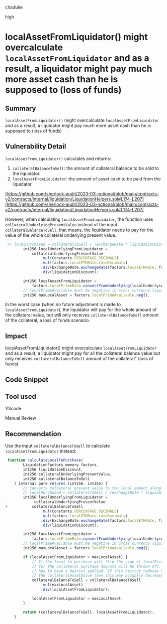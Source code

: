 chaduke

high

# localAssetFromLiquidator() might overcalculate ``localAssetFromLiquidator`` and as a result, a liquidator  might pay much more asset cash than he is supposed to (loss of funds)

## Summary
``localAssetFromLiquidator()`` might overcalculate ``localAssetFromLiquidator`` and as a result, a liquidator  might pay much more asset cash than he is supposed to (loss of funds)

## Vulnerability Detail
``localAssetFromLiquidator()``  calculates and returns: 
1) ``collateralBalanceToSell``: the amount of collateral balance to be sold to the liquidator.
2) ``localAssetFromLiquidator``: the amount of asset cash to be paid from the liquidator

[https://github.com/sherlock-audit/2023-03-notional/blob/main/contracts-v2/contracts/internal/liquidation/LiquidationHelpers.sol#L174-L207](https://github.com/sherlock-audit/2023-03-notional/blob/main/contracts-v2/contracts/internal/liquidation/LiquidationHelpers.sol#L174-L207)

However, when calculating ``localAssetFromLiquidator``, the function uses ``collateralUnderlyingPresentValue`` instead of the input ``collateralBalanceToSell``, that means, the liquidator needs to pay for the value of the whole collateral underlying present value.

```javascript
 // localPurchased = collateralToSell / (exchangeRate * liquidationDiscount)
        int256 localUnderlyingFromLiquidator =
            collateralUnderlyingPresentValue
                .mul(Constants.PERCENTAGE_DECIMALS)
                .mul(factors.localETHRate.rateDecimals)
                .div(ExchangeRate.exchangeRate(factors.localETHRate, factors.collateralETHRate))
                .div(liquidationDiscount);

        int256 localAssetFromLiquidator =
            factors.localPrimeRate.convertFromUnderlying(localUnderlyingFromLiquidator);
        // localPrimeAvailable must be negative in cross currency liquidations
        int256 maxLocalAsset = factors.localPrimeAvailable.neg();
```

In the worst case (when no future adjustment is made to `` localAssetFromLiquidator ``), the liquidator will pay for the whole amount of the collateral value, but will only receives ``collateralBalanceToSell`` amount of the collateral, a loss of funds scenario. 

## Impact
localAssetFromLiquidator() might overcalculate ``localAssetFromLiquidator`` and as a result, a liquidator  might pay for all the collateral balance value but only receives ``collateralBalanceToSell`` amount of the collateral" (loss of funds)

## Code Snippet


## Tool used
VScode

Manual Review

## Recommendation
Use  the input ``collateralBalanceToSell`` to calculate ``localAssetFromLiquidator`` instead:

```javascript
 function calculateLocalToPurchase(
        LiquidationFactors memory factors,
        int256 liquidationDiscount,
        int256 collateralUnderlyingPresentValue,
        int256 collateralBalanceToSell
    ) internal pure returns (int256, int256) {
        // Converts collateral present value to the local amount along with the liquidation discount.
        // localPurchased = collateralToSell / (exchangeRate * liquidationDiscount)
        int256 localUnderlyingFromLiquidator =
-            collateralUnderlyingPresentValue
+           collateralBalanceToSell
                .mul(Constants.PERCENTAGE_DECIMALS)
                .mul(factors.localETHRate.rateDecimals)
                .div(ExchangeRate.exchangeRate(factors.localETHRate, factors.collateralETHRate))
                .div(liquidationDiscount);

        int256 localAssetFromLiquidator =
            factors.localPrimeRate.convertFromUnderlying(localUnderlyingFromLiquidator);
        // localPrimeAvailable must be negative in cross currency liquidations
        int256 maxLocalAsset = factors.localPrimeAvailable.neg();

        if (localAssetFromLiquidator > maxLocalAsset) {
            // If the local to purchase will flip the sign of localPrimeAvailable then the calculations
            // for the collateral purchase amounts will be thrown off. The positive portion of localPrimeAvailable
            // has to have a haircut applied. If this haircut reduces the localPrimeAvailable value below
            // the collateralAssetValue then this may actually decrease overall free collateral.
            collateralBalanceToSell = collateralBalanceToSell
                .mul(maxLocalAsset)
                .div(localAssetFromLiquidator);

            localAssetFromLiquidator = maxLocalAsset;
        }

        return (collateralBalanceToSell, localAssetFromLiquidator);
    }
```